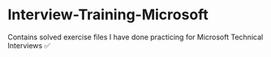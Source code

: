 # Interview-Training-Microsoft
Contains solved exercise files I have done practicing for Microsoft Technical Interviews ✅
